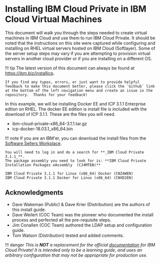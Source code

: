 # Installing IBM Cloud Private in IBM Cloud Virtual Machines

This document will walk you through the steps needed to create virtual machines in IBM Cloud and use them to run IBM Cloud Private. It should be noted that the instructions on this site were captured while configuring and installing on RHEL virtual servers hosted on IBM Cloud (Softlayer). Some of the server setup steps may vary if you are attempting to provision virtual servers in another cloud provider or if you are installing on a different OS. 



!!! tip
    The latest version of this document can always be found at <a href="https://ibm.biz/installicp" target="_blank">https://ibm.biz/installicp</a>.

    If you find any typos, errors, or just want to provide helpful feedback to make this document better, please click the `Github` link at the bottom of the left navigation menu and create an issue in the repository.  Thanks for your feedback!

In this example, we will be installing Docker EE and ICP 3.1.1 Enterprise edtion on RHEL. The docker EE edition is install file is included with the download of ICP 3.1.1. These are the files you will need. 

- ibm-cloud-private-x86_64-3.1.1.tar.gz  
- icp-docker-18.03.1_x86_64.bin

!!! note
    If you are an IBM'er, you can download the install files from the <a href="https://w3-03.ibm.com/software/xl/download/ticket.wss" target="_blank">Software Sellers Workplace</a>. 
    
    You will need to log in and do a search for **_IBM Cloud Private 3.1.1_**. 
    The package assembly you need to look for is: **IBM Cloud Private Installation Packages eAssembly  (CJ4MTEN)**

    IBM Cloud Private 3.1.1 for Linux (x86_64) Docker (CNZ4WEN)
    IBM Cloud Private 3.1.1 Docker for Linux (x86_64) (CNXD2EN)



## Acknowledgments
- Dave Wakeman (Public) & Dave Krier (Distribution) are the authors of this install guide.
- Dave Weilert (COC Team) was the pioneer who documented the install process and perfected all the pre-requisite steps.
- Jim Conallen (COC Team) authored the LDAP setup and configuration guide.
- Tom Watson (Distribution) tested and added comments.

!!! danger
    _This is **NOT** a replacement for the official <a href="https://www.ibm.com/support/knowledgecenter/en/SSBS6K_3.1.1/kc_welcome_containers.html" target="_blank">documentation</a> for IBM Cloud Private!  It is intended only to be a learning guide, and uses an arbitrary configuration that may not be appropriate for production use._

